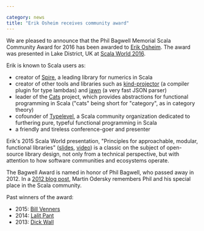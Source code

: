 ```yaml
---

category: news
title: "Erik Osheim receives community award"
---
```

We are pleased to announce that the Phil Bagwell Memorial Scala Community Award for 2016 has been awarded to [Erik Osheim](https://twitter.com/d6).  The award was presented in Lake District, UK at [Scala World 2016](https://scala.world).

Erik is known to Scala users as:

* creator of [Spire](https://github.com/non/spire), a leading library for numerics in Scala
* creator of other tools and libraries such as [kind-projector](https://github.com/non/kind-projector) (a compiler plugin for type lambdas) and [jawn](https://github.com/non/jawn/) (a very fast JSON parser)
* leader of the [Cats](https://github.com/typelevel/cats) project, which provides abstractions for functional programming in Scala ("cats" being short for "category", as in category theory)
* cofounder of [Typelevel](http://typelevel.org), a Scala community organization dedicated to furthering pure, typeful functional programming in Scala
* a friendly and tireless conference-goer and presenter

Erik's 2015 Scala World presentation, "Principles for approachable,
modular, functional libraries"
([slides](http://plastic-idolatry.com/erik/sw2015-inv.pdf),
[video](https://www.youtube.com/watch?v=iKyIKozv8a8)) is a classic on
the subject of open-source library design, not only from a technical
perspective, but with attention to how software communities and
ecosystems operate.

The Bagwell Award is named in honor of Phil Bagwell, who passed away in 2012.  In a [2012 blog post](https://www.lightbend.com/blog/rip-phil-bagwell), Martin Odersky remembers Phil and his special place in the Scala community.

Past winners of the award:

* 2015: [Bill Venners](http://scala-lang.org/news/2015/06/25/bagwell-award-2015.html)
* 2014: [Lalit Pant](https://kojoenv.wordpress.com/2014/09/27/phil-bagwell-award/)
* 2013: [Dick Wall](https://twitter.com/dickwall)

